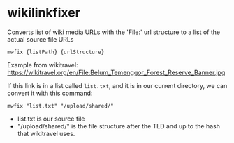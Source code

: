 # wikilinkfixer
Converts list of wiki media URLs with the 'File:' url structure to a list of the actual source file URLs
```console
mwfix {listPath} {urlStructure}
```
Example from wikitravel:
https://wikitravel.org/en/File:Belum_Temenggor_Forest_Reserve_Banner.jpg

If this link is in a list called `list.txt`, and it is in our current directory, we can convert it with this command:
```console
mwfix "list.txt" "/upload/shared/"
```
* list.txt is our source file
* "/upload/shared/" is the file structure after the TLD and up to the hash that wikitravel uses.